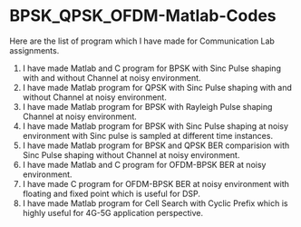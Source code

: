 # BPSK_QPSK_OFDM-Matlab-Codes

Here are the list of program which I have made for Communication Lab assignments.
1) I have made Matlab and C program for BPSK with Sinc Pulse shaping with and without Channel at noisy environment.
2) I have made Matlab program for QPSK with Sinc Pulse shaping with and without Channel at noisy environment.  
3) I have made Matlab program for BPSK with Rayleigh Pulse shaping Channel at noisy environment.  
4) I have made Matlab program for BPSK with Sinc Pulse shaping at noisy environment with Sinc pulse is sampled at different time instances.
5) I have made Matlab program for BPSK and QPSK BER comparision with Sinc Pulse shaping without Channel at noisy environment.
6) I have made Matlab and C program for OFDM-BPSK BER at noisy environment.
7) I have made C program for OFDM-BPSK BER at noisy environment with floating and fixed point which is useful for DSP.
8) I have made Matlab program for Cell Search with Cyclic Prefix which is highly useful for 4G-5G application perspective.


